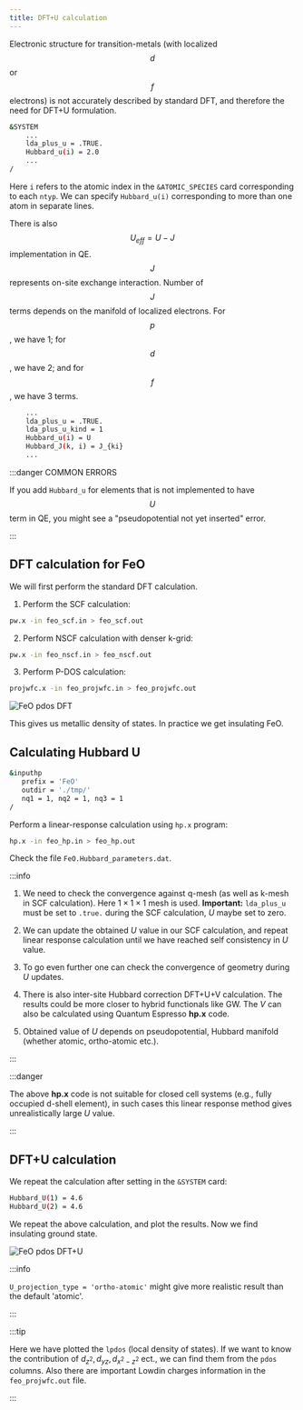 ```yaml
---
title: DFT+U calculation
---
```

Electronic structure for transition-metals (with localized $$d$$ or $$f$$
electrons) is not accurately described by standard DFT, and therefore the need
for DFT+U formulation.

```bash
&SYSTEM
    ...
    lda_plus_u = .TRUE.
    Hubbard_u(i) = 2.0
    ...
/
```
Here `i` refers to the atomic index in the `&ATOMIC_SPECIES` card corresponding
to each `ntyp`. We can specify `Hubbard_u(i)` corresponding to more than one
atom in separate lines.

There is also $$U_{eff} = U - J$$ implementation in QE. $$J$$ represents on-site
exchange interaction. Number of $$J$$ terms depends on the manifold of localized
electrons. For $$p$$, we have 1; for $$d$$, we have 2; and for $$f$$, we have 3
terms.

```bash
    ...
    lda_plus_u = .TRUE.
    lda_plus_u_kind = 1
    Hubbard_u(i) = U
    Hubbard_J(k, i) = J_{ki}
    ...
```

:::danger COMMON ERRORS

If you add `Hubbard_u` for elements that is not implemented to have $$U$$ term
in QE, you might see a "pseudopotential not yet inserted" error.

:::

## DFT calculation for FeO
We will first perform the standard DFT calculation.

1. Perform the SCF calculation:
```bash
pw.x -in feo_scf.in > feo_scf.out
```

2. Perform NSCF calculation with denser k-grid:
```bash
pw.x -in feo_nscf.in > feo_nscf.out
```

3. Perform P-DOS calculation:
```bash
projwfc.x -in feo_projwfc.in > feo_projwfc.out
```
![FeO pdos DFT](/img/feo-pdos-dft.png)

This gives us metallic density of states. In practice we get insulating FeO.

## Calculating Hubbard U
```bash title="src/FeO/feo_hp.in"
&inputhp
   prefix = 'FeO'
   outdir = './tmp/'
   nq1 = 1, nq2 = 1, nq3 = 1
/
```

Perform a linear-response calculation using `hp.x` program:
```bash
hp.x -in feo_hp.in > feo_hp.out
```

Check the file `FeO.Hubbard_parameters.dat`.

:::info

1. We need to check the convergence against q-mesh (as well as k-mesh in SCF
calculation). Here $1\times 1\times 1$ mesh is used. **Important:** `lda_plus_u`
must be set to `.true.` during the SCF calculation, $U$ maybe set to zero.

2. We can update the obtained $U$ value in our SCF calculation, and repeat
linear response calculation until we have reached self consistency in $U$ value.

3. To go even further one can check the convergence of geometry during $U$
updates.

4. There is also inter-site Hubbard correction DFT+U+V calculation. The results
could be more closer to hybrid functionals like GW. The $V$ can also be
calculated using Quantum Espresso **hp.x** code.

5. Obtained value of $U$ depends on pseudopotential, Hubbard manifold (whether
atomic, ortho-atomic etc.).

:::

:::danger

The above **hp.x** code is not suitable for closed cell systems (e.g., fully
occupied d-shell element), in such cases this linear response method gives
unrealistically large $U$ value.

:::

## DFT+U calculation
We repeat the calculation after setting in the `&SYSTEM` card:
```bash
Hubbard_U(1) = 4.6
Hubbard_U(2) = 4.6
```

We repeat the above calculation, and plot the results. Now we find insulating
ground state.

![FeO pdos DFT+U](/img/feo-pdos-dft-u.png)

:::info

`U_projection_type = 'ortho-atomic'` might give more realistic result than the
default 'atomic'.

:::

:::tip

Here we have plotted the `lpdos` (local density of states). If we want to know
the contribution of $d_{z^2}, d_{yz}, d_{x^2-z^2}$ ect., we can find them from
the `pdos` columns. Also there are important Lowdin charges information in the
`feo_projwfc.out` file.

:::
